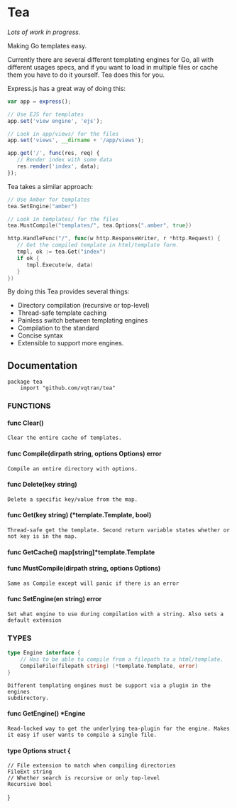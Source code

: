 # Tea
*Lots of work in progress.*

Making Go templates easy.

Currently there are several different templating engines for Go, all with different usages specs, and if you want to load in multiple files or cache them you have to do it yourself. Tea does this for you.

Express.js has a great way of doing this:

```js
var app = express();

// Use EJS for templates
app.set('view engine', 'ejs');

// Look in app/views/ for the files
app.set('views', __dirname + '/app/views');

app.get('/', func(res, req) {
   // Render index with some data
   res.render('index', data);
});
```

Tea takes a similar approach:
```go
// Use Amber for templates
tea.SetEngine("amber")

// Look in templates/ for the files
tea.MustCompile("templates/", tea.Options{".amber", true})

http.HandleFunc("/", func(w http.ResponseWriter, r *http.Request) {
   // Get the compiled template in html/template form.
   tmpl, ok := tea.Get("index")
   if ok {
      tmpl.Execute(w, data)
   }
})
```

By doing this Tea provides several things:
   - Directory compilation (recursive or top-level)
   - Thread-safe template caching
   - Painless switch between templating engines
   - Compilation to the standard
   - Concise syntax
   - Extensible to support more engines.

## Documentation
```
package tea
    import "github.com/vqtran/tea"
```

### FUNCTIONS

#### func Clear()
    Clear the entire cache of templates.

#### func Compile(dirpath string, options Options) error
    Compile an entire directory with options.

#### func Delete(key string)
    Delete a specific key/value from the map.

#### func Get(key string) (*template.Template, bool)
    Thread-safe get the template. Second return variable states whether or
    not key is in the map.

#### func GetCache() map[string]*template.Template

#### func MustCompile(dirpath string, options Options)
    Same as Compile except will panic if there is an error

#### func SetEngine(en string) error
    Set what engine to use during compilation with a string. Also sets a
    default extension

### TYPES

```go
type Engine interface {
    // Has to be able to compile from a filepath to a html/template.
    CompileFile(filepath string) (*template.Template, error)
}
```
    Different templating engines must be support via a plugin in the engines
    subdirectory.


#### func GetEngine() *Engine
    Read-locked way to get the underlying tea-plugin for the engine. Makes
    it easy if user wants to compile a single file.

#### type Options struct {
    // File extension to match when compiling directories
    FileExt string
    // Whether search is recursive or only top-level
    Recursive bool
}
